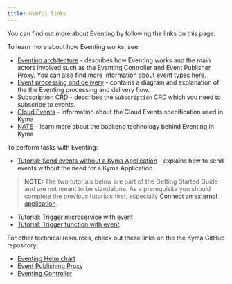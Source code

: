 ```yaml
---
title: Useful links
---
```


You can find out more about Eventing by following the links on this page.

To learn more about how Eventing works, see:

- [Eventing architecture](../05-technical-reference/03-architecture/evnt-01-architecture.md) - describes how Eventing works and the main actors involved such as the Eventing Controller and Event Publisher Proxy. You can also find more information about event types here.
- [Event processing and delivery](../05-technical-reference/03-architecture/evnt-02-event-processing.md) - contains a diagram and explanation of the the Eventing processing and delivery flow.
- [Subscription CRD](../05-technical-reference/06-custom-resources/evnt-01-subscription.md) - describes the `Subscription` CRD which you need to subscribe to events.
- [Cloud Events](https://cloudevents.io/) - information about the Cloud Events specification used in Kyma
- [NATS](https://nats.io/) - learn more about the backend technology behind Eventing in Kyma

To perform tasks with Eventing:

- [Tutorial: Send events without a Kyma Application](../03-tutorials/eventing/evnt-01-setup-in-cluster-eventing.md) - explains how to send events without the need for a Kyma Application.

> **NOTE:** The two tutorials below are part of the Getting Started Guide and are not meant to be standalone. As a prerequisite you should complete the previous tutorials first, especially [Connect an external application](docs/get-started/08-connect-external-application.md).

- [Tutorial: Trigger microservice with event](../02-get-started/09-trigger-microservice-with-event.md)
- [Tutorial: Trigger function with event](../02-get-started/13-trigger-function-with-event.md)

For other technical resources, check out these links on the the Kyma GitHub repository:

- [Eventing Helm chart](https://github.com/kyma-project/kyma/tree/main/resources/eventing)
- [Event Publishing Proxy](https://github.com/kyma-project/kyma/tree/main/components/event-publisher-proxy)
- [Eventing Controller](https://github.com/kyma-project/kyma/tree/main/components/eventing-controller)

